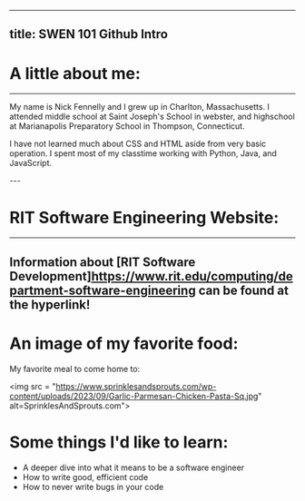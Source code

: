 <html
<body>

---
title: SWEN 101 Github Intro
---

# A little about me:
---
<p>My name is Nick Fennelly and I grew up in Charlton, Massachusetts. I attended middle school at Saint Joseph's School in webster, and highschool at Marianapolis Preparatory School in Thompson, Connecticut.</p>

<p>I have not learned much about CSS and HTML aside from very basic operation. I spent most of my classtime working with Python, Java, and JavaScript.</p>
---

# RIT Software Engineering Website:
---
Information about **[RIT Software Development]<https://www.rit.edu/computing/department-software-engineering>** can be found at the hyperlink!
---

# An image of my favorite food:

My favorite meal to come home to: 

<img src = "https://www.sprinklesandsprouts.com/wp-content/uploads/2023/09/Garlic-Parmesan-Chicken-Pasta-Sq.jpg" alt=SprinklesAndSprouts.com">

# Some things I'd like to learn:

<ul>
  <li>A deeper dive into what it means to be a software engineer</li>
  <li>How to write good, efficient code</li>
  <li>How to never write bugs in your code</li>
</ul>  

</body>
</html>
